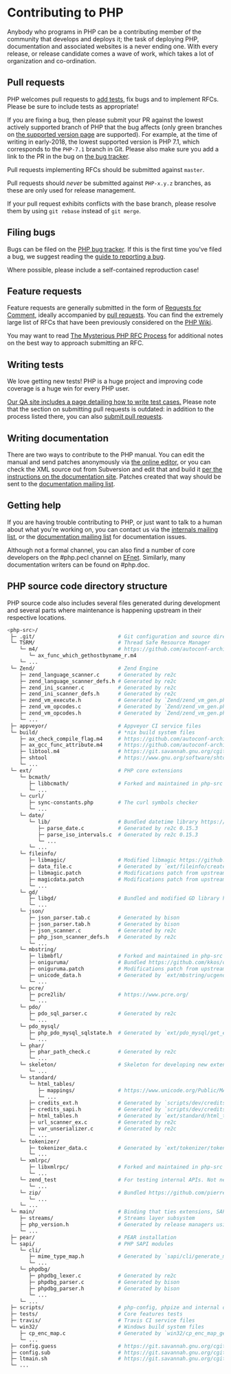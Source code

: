 # Contributing to PHP

Anybody who programs in PHP can be a contributing member of the community that
develops and deploys it; the task of deploying PHP, documentation and
associated websites is a never ending one. With every release, or release
candidate comes a wave of work, which takes a lot of organization and
co-ordination.

## Pull requests

PHP welcomes pull requests to [add tests](#writing-tests), fix bugs and to
implement RFCs. Please be sure to include tests as appropriate!

If you are fixing a bug, then please submit your PR against the lowest actively
supported branch of PHP that the bug affects (only green branches on
[the supported version page](http://php.net/supported-versions.php) are supported).
For example, at the time of writing in early-2018, the lowest supported version is
PHP 7.1, which corresponds to the `PHP-7.1` branch in Git. Please also make sure you
add a link to the PR in the bug on [the bug tracker](https://bugs.php.net/).

Pull requests implementing RFCs should be submitted against `master`.

Pull requests should *never* be submitted against `PHP-x.y.z` branches, as
these are only used for release management.

If your pull request exhibits conflicts with the base branch, please resolve them
by using `git rebase` instead of `git merge`.

## Filing bugs

Bugs can be filed on the [PHP bug tracker](https://bugs.php.net/). If this is
the first time you've filed a bug, we suggest reading the
[guide to reporting a bug](https://bugs.php.net/how-to-report.php).

Where possible, please include a self-contained reproduction case!

## Feature requests

Feature requests are generally submitted in the form of
[Requests for Comment](https://wiki.php.net/rfc/howto), ideally accompanied by
[pull requests](#pull-requests). You can find the extremely large list of RFCs
that have been previously considered on the
[PHP Wiki](https://wiki.php.net/rfc).

You may want to read
[The Mysterious PHP RFC Process](https://blogs.oracle.com/opal/entry/the_mysterious_php_rfc_process)
for additional notes on the best way to approach submitting an RFC.

## Writing tests

We love getting new tests! PHP is a huge project and improving code coverage is
a huge win for every PHP user.

[Our QA site includes a page detailing how to write test cases.](http://qa.php.net/write-test.php)
Please note that the section on submitting pull requests is outdated: in
addition to the process listed there, you can also
[submit pull requests](#pull-requests).

## Writing documentation

There are two ways to contribute to the PHP manual. You can edit the manual and
send patches anonymously via [the online editor](https://edit.php.net/), or you
can check the XML source out from Subversion and edit that and build it
[per the instructions on the documentation site](http://doc.php.net/tutorial/).
Patches created that way should be sent to the
[documentation mailing list](mailto:phpdoc@lists.php.net).

## Getting help

If you are having trouble contributing to PHP, or just want to talk to a human
about what you're working on, you can contact us via the
[internals mailing list](mailto:internals@lists.php.net), or the
[documentation mailing list](mailto:phpdoc@lists.php.net) for documentation
issues.

Although not a formal channel, you can also find a number of core developers on
the #php.pecl channel on [EFnet](http://www.efnet.org/). Similarly, many
documentation writers can be found on #php.doc.

## PHP source code directory structure

PHP source code also includes several files generated during development and
several parts where maintenance is happening upstream in their respective
locations.

```bash
<php-src>/
 ├─ .git/                           # Git configuration and source directory
 └─ TSRM/                           # Thread Safe Resource Manager
    └─ m4/                          # https://github.com/autoconf-archive/autoconf-archive
       └─ ax_func_which_gethostbyname_r.m4
    └─ ...
 └─ Zend/                           # Zend Engine
    ├─ zend_language_scanner.c      # Generated by re2c
    ├─ zend_language_scanner_defs.h # Generated by re2c
    ├─ zend_ini_scanner.c           # Generated by re2c
    ├─ zend_ini_scanner_defs.h      # Generated by re2c
    ├─ zend_vm_execute.h            # Generated by `Zend/zend_vm_gen.php`
    ├─ zend_vm_opcodes.c            # Generated by `Zend/zend_vm_gen.php`
    ├─ zend_vm_opcodes.h            # Generated by `Zend/zend_vm_gen.php`
    └─ ...
 ├─ appveyor/                       # Appveyor CI service files
 └─ build/                          # *nix build system files
    ├─ ax_check_compile_flag.m4     # https://github.com/autoconf-archive/autoconf-archive
    ├─ ax_gcc_func_attribute.m4     # https://github.com/autoconf-archive/autoconf-archive
    ├─ libtool.m4                   # https://git.savannah.gnu.org/cgit/libtool.git
    ├─ shtool                       # https://www.gnu.org/software/shtool/
    └─ ...
 └─ ext/                            # PHP core extensions
    └─ bcmath/
       ├─ libbcmath/                # Forked and maintained in php-src
       └─ ...
    └─ curl/
       ├─ sync-constants.php        # The curl symbols checker
       └─ ...
    └─ date/
       └─ lib/                      # Bundled datetime library https://github.com/derickr/timelib
          ├─ parse_date.c           # Generated by re2c 0.15.3
          ├─ parse_iso_intervals.c  # Generated by re2c 0.15.3
          └─ ...
       └─ ...
    └─ fileinfo/
       ├─ libmagic/                 # Modified libmagic https://github.com/file/file
       ├─ data_file.c               # Generated by `ext/fileinfo/create_data_file.php`
       ├─ libmagic.patch            # Modifications patch from upstream libmagic
       ├─ magicdata.patch           # Modifications patch from upstream libmagic
       └─ ...
    └─ gd/
       ├─ libgd/                    # Bundled and modified GD library https://github.com/libgd/libgd
       └─ ...
    └─ json/
       ├─ json_parser.tab.c         # Generated by bison
       ├─ json_parser.tab.h         # Generated by bison
       ├─ json_scanner.c            # Generated by re2c
       ├─ php_json_scanner_defs.h   # Generated by re2c
       └─ ...
    └─ mbstring/
       ├─ libmbfl/                  # Forked and maintained in php-src
       ├─ oniguruma/                # Bundled https://github.com/kkos/oniguruma
       ├─ oniguruma.patch           # Modifications patch from upstream oniguruma
       ├─ unicode_data.h            # Generated by `ext/mbstring/ucgendat/ucgendat.php`
       └─ ...
    └─ pcre/
       ├─ pcre2lib/                 # https://www.pcre.org/
       └─ ...
    └─ pdo/
       ├─ pdo_sql_parser.c          # Generated by re2c
       └─ ...
    └─ pdo_mysql/
       ├─ php_pdo_mysql_sqlstate.h  # Generated by `ext/pdo_mysql/get_error_codes.php`
       └─ ...
    └─ phar/
       ├─ phar_path_check.c         # Generated by re2c
       └─ ...
    └─ skeleton/                    # Skeleton for developing new extensions with `ext/ext_skel.php`
       └─ ...
    └─ standard/
       └─ html_tables/
          ├─ mappings/              # https://www.unicode.org/Public/MAPPINGS/
          └─ ...
       ├─ credits_ext.h             # Generated by `scripts/dev/credits`
       ├─ credits_sapi.h            # Generated by `scripts/dev/credits`
       ├─ html_tables.h             # Generated by `ext/standard/html_tables/html_table_gen.php`
       ├─ url_scanner_ex.c          # Generated by re2c
       ├─ var_unserializer.c        # Generated by re2c
       └─ ...
    └─ tokenizer/
       ├─ tokenizer_data.c          # Generated by `ext/tokenizer/tokenizer_data_gen.sh`
       └─ ...
    └─ xmlrpc/
       ├─ libxmlrpc/                # Forked and maintained in php-src
       └─ ...
    └─ zend_test                    # For testing internal APIs. Not needed for regular builds.
       └─ ...
    └─ zip/                         # Bundled https://github.com/pierrejoye/php_zip
       └─ ...
    └─ ...
 └─ main/                           # Binding that ties extensions, SAPIs, and engine together
    ├─ streams/                     # Streams layer subsystem
    ├─ php_version.h                # Generated by release managers using `configure`
    └─ ...
 ├─ pear/                           # PEAR installation
 └─ sapi/                           # PHP SAPI modules
    └─ cli/
       ├─ mime_type_map.h           # Generated by `sapi/cli/generate_mime_type_map.php`
       └─ ...
    └─ phpdbg/
       ├─ phpdbg_lexer.c            # Generated by re2c
       ├─ phpdbg_parser.c           # Generated by bison
       ├─ phpdbg_parser.h           # Generated by bison
       └─ ...
    └─ ...
 ├─ scripts/                        # php-config, phpize and internal development scripts
 ├─ tests/                          # Core features tests
 ├─ travis/                         # Travis CI service files
 └─ win32/                          # Windows build system files
    ├─ cp_enc_map.c                 # Generated by `win32/cp_enc_map_gen.exe`
    └─ ...
 ├─ config.guess                    # https://git.savannah.gnu.org/cgit/config.git
 ├─ config.sub                      # https://git.savannah.gnu.org/cgit/config.git
 ├─ ltmain.sh                       # https://git.savannah.gnu.org/cgit/libtool.git
 └─ ...
```
